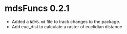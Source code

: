 # mdsFuncs 0.2.1
* Added a `NEWS.md` file to track changes to the package.
* Add euc_dist to calculate a raster of euclidian distance 
